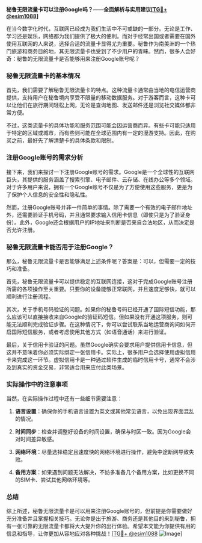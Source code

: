 **秘鲁无限流量卡可以注册Google吗？——全面解析与实用建议[[TG💪+ @esim1088](https://t.me/s/esim1088)]**

在当今数字化时代，互联网已经成为我们生活中不可或缺的一部分。无论是工作、学习还是娱乐，网络都为我们提供了极大的便利。而对于经常出国或者需要在国外使用互联网的人来说，选择合适的流量卡显得尤为重要。秘鲁作为南美洲的一个热门旅游和商务目的地，其无限流量卡也受到了不少用户的青睐。然而，很多人会好奇：秘鲁的无限流量卡是否能够用来注册Google账号呢？

### 秘鲁无限流量卡的基本情况

首先，我们需要了解秘鲁无限流量卡的特点。这种流量卡通常由当地的电信运营商提供，支持用户在秘鲁境内享受不限量的移动数据服务。对于游客而言，这种卡可以让他们在旅行期间轻松上网，无论是查询地图、发送邮件还是浏览社交媒体都非常方便。

不过，这类流量卡的具体功能和服务范围可能会因运营商而异。有些卡可能只适用于特定的区域或城市，而有些则可能在全球范围内有一定的漫游支持。因此，在购买之前，最好先了解清楚卡的具体条款和限制。

### 注册Google账号的需求分析

接下来，我们来探讨一下注册Google账号的需求。Google是一个全球性的互联网巨头，其提供的服务涵盖了搜索引擎、电子邮件、云存储、在线办公等多个领域。对于许多用户来说，拥有一个Google账号不仅是为了方便使用这些服务，更是为了保护个人信息的安全性和隐私性。

然而，注册Google账号并非一件简单的事情。除了需要一个有效的电子邮件地址外，还需要验证手机号码，并且通常要求输入信用卡信息（即使只是为了验证身份）。此外，Google还会根据用户的IP地址来判断是否来自合法地区，从而决定是否允许注册。

### 秘鲁无限流量卡能否用于注册Google？

那么，秘鲁无限流量卡是否能够满足上述条件呢？答案是：可以，但需要一定的技巧和准备。

首先，秘鲁无限流量卡可以提供稳定的互联网连接，这对于完成Google账号注册所需的各项操作至关重要。只要你的设备能够正常联网，并且速度足够快，就可以顺利进行注册流程。

其次，关于手机号码验证的问题。如果你的秘鲁号码已经开通了国际短信功能，那么应该可以直接接收来自Google的验证码短信。但如果没有开通这项服务，则可能无法顺利完成验证步骤。在这种情况下，你可以尝试联系当地运营商询问如何开启国际短信服务，或者考虑使用其他方式（如语音通话）来进行验证。

最后，关于信用卡验证的问题。虽然Google确实会要求用户提供信用卡信息，但这并不意味着你必须实际绑定一张信用卡。实际上，很多用户会选择使用虚拟信用卡来完成这一环节。虚拟信用卡是一种通过软件生成的临时信用卡号，通常不会涉及到真实的资金交易，非常适合用来应付此类场景。

### 实际操作中的注意事项

当然，在实际操作过程中还有一些细节需要注意：

1. **语言设置**：确保你的手机语言设置为英文或其他常见语言，以免出现界面混乱的情况。
   
2. **时间同步**：检查并调整好设备的时间设置，确保与时区一致。因为Google会对时间差异敏感。

3. **网络环境**：尽量选择稳定且速度快的网络环境进行操作，避免中途断网导致失败。

4. **备用方案**：如果遇到问题无法解决，不妨多准备几个备用方案，比如更换不同的SIM卡、尝试其他网络环境等。

### 总结

综上所述，秘鲁无限流量卡是可以用来注册Google账号的，但前提是你需要做好充分准备并且掌握相关技巧。无论你是出于旅游、商务还是其他目的来到秘鲁，拥有一张可靠的无限流量卡都将大大提升你的出行体验。希望本文能为你提供有用的信息和指导，让你更加从容地应对各种挑战！[[TG💪+ @esim1088](https://t.me/s/esim1088) ![Image](https://i.postimg.cc/4NQfJmqS/Snipaste-2025-05-13-00-14-12.png)]